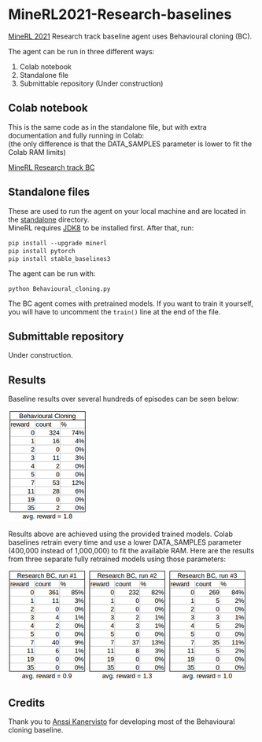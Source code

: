 # MineRL2021-Research-baselines
[MineRL 2021](https://minerl.io/) Research track baseline agent uses Behavioural cloning (BC).  

The agent can be run in three different ways:
1. Colab notebook
2. Standalone file
3. Submittable repository (Under construction)

## Colab notebook
This is the same code as in the standalone file, but with extra documentation and fully running in Colab:  
(the only difference is that the DATA_SAMPLES parameter is lower to fit the Colab RAM limits)

[MineRL Research track BC](https://colab.research.google.com/drive/1qU5sEnJPZj7q2KgRDwZ868jlBGerSsK7?usp=sharing)

## Standalone files
These are used to run the agent on your local machine and are located in the [standalone](https://github.com/KarolisRam/MineRL2021-Research-baselines/tree/main/standalone) directory.  
MineRL requires [JDK8](https://www.minerl.io/docs/tutorials/index.html) to be installed first.
After that, run:  
```
pip install --upgrade minerl
pip install pytorch
pip install stable_baselines3
```
The agent can be run with:  
```
python Behavioural_cloning.py
```
The BC agent comes with pretrained models. If you want to train it yourself, you will have to uncomment the `train()` line at the end of the file.

## Submittable repository
Under construction.

## Results
Baseline results over several hundreds of episodes can be seen below:  

![](img/BC_baselines_table.png)  

Results above are achieved using the provided trained models. Colab baselines retrain every time and use a lower DATA_SAMPLES parameter (400,000 instead of 1,000,000) to fit the available RAM. Here are the results from three separate fully retrained models using those parameters:  

![](img/colab_BC_baselines_tables.png)  

## Credits
Thank you to [Anssi Kanervisto](https://github.com/Miffyli) for developing most of the Behavioural cloning baseline.
